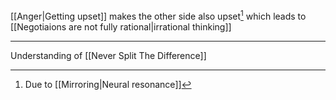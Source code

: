 [[Anger|Getting upset]] makes the other side also upset[^1] which leads to [[Negotiaions are not fully rational|irrational thinking]]

---

Understanding of [[Never Split The Difference]]

[^1]: Due to [[Mirroring|Neural resonance]]